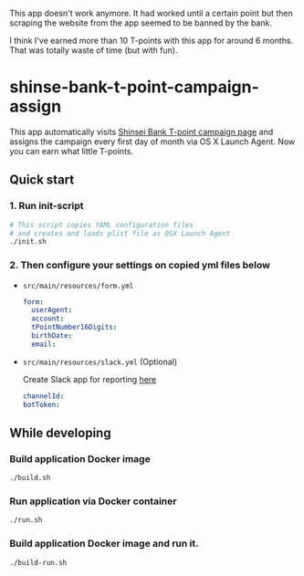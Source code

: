 This app doesn't work anymore. It had worked until a certain point but then scraping the website from the app seemed to be banned by the bank.

I think I've earned more than 10 T-points with this app for around 6 months. That was totally waste of time (but with fun).


# shinse-bank-t-point-campaign-assign

This app automatically visits [Shinsei Bank T-point campaign page](https://webform.shinseibank.com/webapp/form/19913_xldb_4/index.do?lid=p) and assigns the campaign every first day of month via OS X Launch Agent. Now you can earn what little T-points.

## Quick start
### 1. Run init-script
```bash
# This script copies YAML configuration files
# and creates and loads plist file as OSX Launch Agent 
./init.sh
```
### 2. Then configure your settings on copied yml files below
- `src/main/resources/form.yml`
  ```yaml
  form:
    userAgent: 
    account: 
    tPointNumber16Digits:
    birthDate:
    email:
  ```
- `src/main/resources/slack.yml` (Optional)
  
  Create Slack app for reporting [here](https://api.slack.com/apps)
   ```yaml
   channelId:
   botToken: 
   ```

## While developing
### Build application Docker image
```bash
./build.sh
```
### Run application via Docker container
```bash
./run.sh
```
### Build application Docker image and run it.
```bash
./build-run.sh
```
